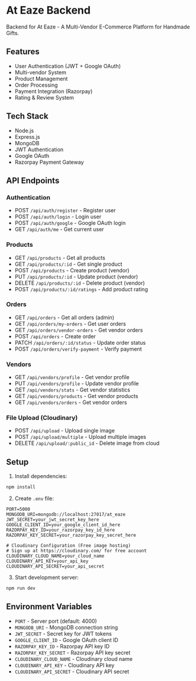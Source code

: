 # At Eaze Backend

Backend for At Eaze - A Multi-Vendor E-Commerce Platform for Handmade Gifts.

## Features

- User Authentication (JWT + Google OAuth)
- Multi-vendor System
- Product Management
- Order Processing
- Payment Integration (Razorpay)
- Rating & Review System

## Tech Stack

- Node.js
- Express.js
- MongoDB
- JWT Authentication
- Google OAuth
- Razorpay Payment Gateway

## API Endpoints

### Authentication

- POST `/api/auth/register` - Register user
- POST `/api/auth/login` - Login user
- POST `/api/auth/google` - Google OAuth login
- GET `/api/auth/me` - Get current user

### Products

- GET `/api/products` - Get all products
- GET `/api/products/:id` - Get single product
- POST `/api/products` - Create product (vendor)
- PUT `/api/products/:id` - Update product (vendor)
- DELETE `/api/products/:id` - Delete product (vendor)
- POST `/api/products/:id/ratings` - Add product rating

### Orders

- GET `/api/orders` - Get all orders (admin)
- GET `/api/orders/my-orders` - Get user orders
- GET `/api/orders/vendor-orders` - Get vendor orders
- POST `/api/orders` - Create order
- PATCH `/api/orders/:id/status` - Update order status
- POST `/api/orders/verify-payment` - Verify payment

### Vendors

- GET `/api/vendors/profile` - Get vendor profile
- PUT `/api/vendors/profile` - Update vendor profile
- GET `/api/vendors/stats` - Get vendor statistics
- GET `/api/vendors/products` - Get vendor products
- GET `/api/vendors/orders` - Get vendor orders

### File Upload (Cloudinary)

- POST `/api/upload` - Upload single image
- POST `/api/upload/multiple` - Upload multiple images
- DELETE `/api/upload/:public_id` - Delete image from cloud

## Setup

1. Install dependencies:

```bash
npm install
```

2. Create `.env` file:

```
PORT=5000
MONGODB_URI=mongodb://localhost:27017/at_eaze
JWT_SECRET=your_jwt_secret_key_here
GOOGLE_CLIENT_ID=your_google_client_id_here
RAZORPAY_KEY_ID=your_razorpay_key_id_here
RAZORPAY_KEY_SECRET=your_razorpay_key_secret_here

# Cloudinary Configuration (Free image hosting)
# Sign up at https://cloudinary.com/ for free account
CLOUDINARY_CLOUD_NAME=your_cloud_name
CLOUDINARY_API_KEY=your_api_key
CLOUDINARY_API_SECRET=your_api_secret
```

3. Start development server:

```bash
npm run dev
```

## Environment Variables

- `PORT` - Server port (default: 4000)
- `MONGODB_URI` - MongoDB connection string
- `JWT_SECRET` - Secret key for JWT tokens
- `GOOGLE_CLIENT_ID` - Google OAuth client ID
- `RAZORPAY_KEY_ID` - Razorpay API key ID
- `RAZORPAY_KEY_SECRET` - Razorpay API key secret
- `CLOUDINARY_CLOUD_NAME` - Cloudinary cloud name
- `CLOUDINARY_API_KEY` - Cloudinary API key
- `CLOUDINARY_API_SECRET` - Cloudinary API secret
